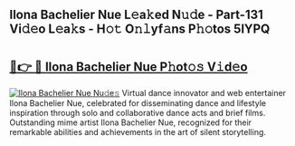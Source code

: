 ## Ilona Bachelier Nue L𝚎a𝚔ed N𝚞𝚍e - Part-131 Vi𝚍𝚎o L𝚎a𝚔s - H𝚘𝚝 O𝚗𝚕yf𝚊ns P𝚑𝚘tos 5lYPQ

# <h2><a href="http://kf0r9k4.oniu.top/?m=Ilona+Bachelier+Nue">🔗👉 🔴 Ilona Bachelier Nue P𝚑ot𝚘𝚜 V𝚒d𝚎o</a></h2>

[![Ilona Bachelier Nue Nu𝚍e𝚜](https://i.imgur.com/0qMVB7G.gif)](http://kf0r9k4.oniu.top/?m=Ilona+Bachelier+Nue)
Virtual dance innovator and web entertainer Ilona Bachelier Nue, celebrated for disseminating dance and lifestyle inspiration through solo and collaborative dance acts and brief films. Outstanding mime artist Ilona Bachelier Nue, recognized for their remarkable abilities and achievements in the art of silent storytelling.  
